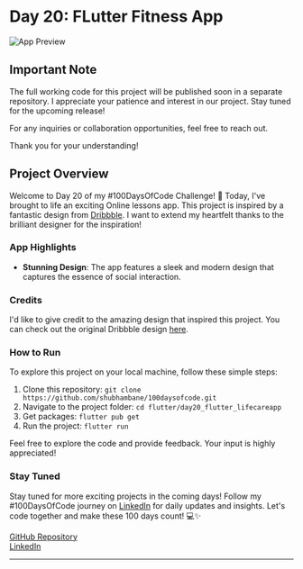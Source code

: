 # Day 20: FLutter Fitness App

![App Preview](assets/gitImages/day20.png)

## Important Note

The full working code for this project will be published soon in a separate repository. I appreciate your patience and interest in our project. Stay tuned for the upcoming release!

For any inquiries or collaboration opportunities, feel free to reach out.

Thank you for your understanding!


## Project Overview

Welcome to Day 20 of my #100DaysOfCode Challenge! 🚀 Today, I've brought to life an exciting Online lessons app. This project is inspired by a fantastic design from [Dribbble](https://dribbble.com). I want to extend my heartfelt thanks to the brilliant designer for the inspiration!

### App Highlights

- **Stunning Design**: The app features a sleek and modern design that captures the essence of social interaction.

### Credits

I'd like to give credit to the amazing design that inspired this project. You can check out the original Dribbble design [here](https://dribbble.com/shots/22597246-Lifetune-mobile-app-interaction).

### How to Run

To explore this project on your local machine, follow these simple steps:

1. Clone this repository: `git clone https://github.com/shubhambane/100daysofcode.git`
2. Navigate to the project folder: `cd flutter/day20_flutter_lifecareapp`
3. Get packages: `flutter pub get`
3. Run the project: `flutter run`

Feel free to explore the code and provide feedback. Your input is highly appreciated!

### Stay Tuned

Stay tuned for more exciting projects in the coming days! Follow my #100DaysOfCode journey on [LinkedIn](https://www.linkedin.com/in/shubham-bane) for daily updates and insights. Let's code together and make these 100 days count! 💻✨

[GitHub Repository](https://github.com/shubhambane/100daysofcode)
<br>
[LinkedIn](https://www.linkedin.com/in/shubham-bane)


---
